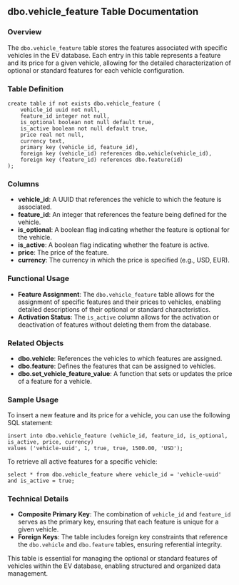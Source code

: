 ## dbo.vehicle_feature Table Documentation

### Overview

The `dbo.vehicle_feature` table stores the features associated with specific vehicles in the EV database. Each entry in this table represents a feature and its price for a given vehicle, allowing for the detailed characterization of optional or standard features for each vehicle configuration.

### Table Definition

```plsql
create table if not exists dbo.vehicle_feature (
    vehicle_id uuid not null,
    feature_id integer not null,
    is_optional boolean not null default true,
    is_active boolean not null default true,
    price real not null,
    currency text,
    primary key (vehicle_id, feature_id),
    foreign key (vehicle_id) references dbo.vehicle(vehicle_id),
    foreign key (feature_id) references dbo.feature(id)
);
```

### Columns

- **vehicle_id**: A UUID that references the vehicle to which the feature is associated.
- **feature_id**: An integer that references the feature being defined for the vehicle.
- **is_optional**: A boolean flag indicating whether the feature is optional for the vehicle.
- **is_active**: A boolean flag indicating whether the feature is active.
- **price**: The price of the feature.
- **currency**: The currency in which the price is specified (e.g., USD, EUR).

### Functional Usage

- **Feature Assignment**: The `dbo.vehicle_feature` table allows for the assignment of specific features and their prices to vehicles, enabling detailed descriptions of their optional or standard characteristics.
- **Activation Status**: The `is_active` column allows for the activation or deactivation of features without deleting them from the database.

### Related Objects

- **dbo.vehicle**: References the vehicles to which features are assigned.
- **dbo.feature**: Defines the features that can be assigned to vehicles.
- **dbo.set_vehicle_feature_value**: A function that sets or updates the price of a feature for a vehicle.

### Sample Usage

To insert a new feature and its price for a vehicle, you can use the following SQL statement:

```plsql
insert into dbo.vehicle_feature (vehicle_id, feature_id, is_optional, is_active, price, currency)
values ('vehicle-uuid', 1, true, true, 1500.00, 'USD');
```

To retrieve all active features for a specific vehicle:

```plsql
select * from dbo.vehicle_feature where vehicle_id = 'vehicle-uuid' and is_active = true;
```

### Technical Details

- **Composite Primary Key**: The combination of `vehicle_id` and `feature_id` serves as the primary key, ensuring that each feature is unique for a given vehicle.
- **Foreign Keys**: The table includes foreign key constraints that reference the `dbo.vehicle` and `dbo.feature` tables, ensuring referential integrity.

This table is essential for managing the optional or standard features of vehicles within the EV database, enabling structured and organized data management.